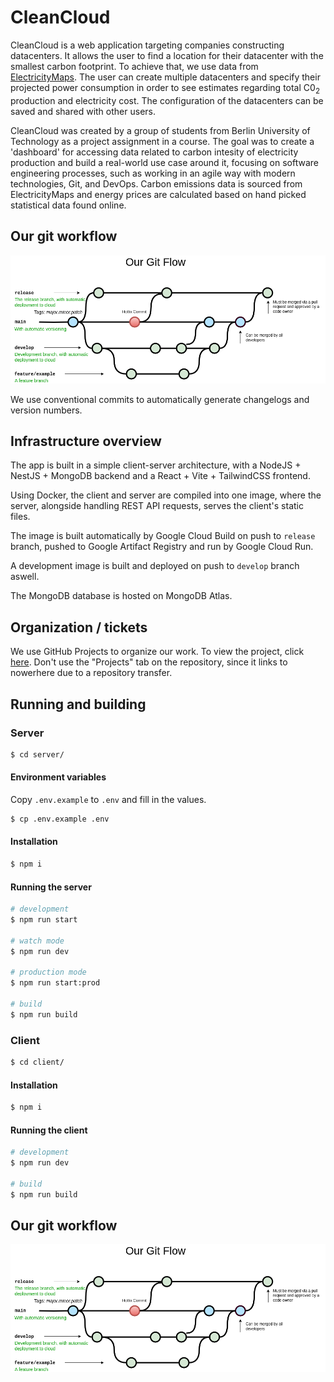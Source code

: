# CleanCloud

CleanCloud is a web application targeting companies constructing datacenters. It allows the user to find a location for their datacenter with the smallest carbon footprint. To achieve that, we use data from [ElectricityMaps](https://www.electricitymaps.com). The user can create multiple datacenters and specify their projected power consumption in order to see estimates regarding total C0<sub>2</sub> production and electricity cost. The configuration of the datacenters can be saved and shared with other users.

CleanCloud was created by a group of students from Berlin University of Technology as a project assignment in a course. The goal was to create a 'dashboard' for accessing data related to carbon intesity of electricity production and build a real-world use case around it, focusing on software engineering processes, such as working in an agile way with modern technologies, Git, and DevOps. Carbon emissions data is sourced from ElectricityMaps and energy prices are calculated based on hand picked statistical data found online.

## Our git workflow

![git_flow](https://github.com/mcankudis/CleanCloud/blob/develop/git_flow.png?raw=true)

We use conventional commits to automatically generate changelogs and version numbers.

## Infrastructure overview

The app is built in a simple client-server architecture, with a NodeJS + NestJS + MongoDB backend and a React + Vite + TailwindCSS frontend.

Using Docker, the client and server are compiled into one image, where the server, alongside handling REST API requests, serves the client's static files.

The image is built automatically by Google Cloud Build on push to `release` branch, pushed to Google Artifact Registry and run by Google Cloud Run.

A development image is built and deployed on push to `develop` branch aswell.

The MongoDB database is hosted on MongoDB Atlas.

## Organization / tickets

We use GitHub Projects to organize our work. To view the project, click [here](https://github.com/users/TeoDevGerman/projects/1/views/1). Don't use the "Projects" tab on the repository, since it links to nowerhere due to a repository transfer.

## Running and building

### Server

```bash
$ cd server/
```

#### Environment variables

Copy `.env.example` to `.env` and fill in the values.

```bash
$ cp .env.example .env
```

#### Installation

```bash
$ npm i
```

#### Running the server

```bash
# development
$ npm run start

# watch mode
$ npm run dev

# production mode
$ npm run start:prod

# build
$ npm run build
```

### Client

```bash
$ cd client/
```

#### Installation

```bash
$ npm i
```

#### Running the client

```bash
# development
$ npm run dev

# build
$ npm run build
```

## Our git workflow

![git_flow](https://github.com/mcankudis/CleanCloud/blob/develop/git_flow.png?raw=true)
